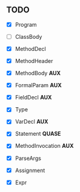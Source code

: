 ## TODO

- [x] Program

- [ ] ClassBody

- [x] MethodDecl

- [x] MethodHeader

- [x] MethodBody **AUX**

- [x] FormalParam **AUX**

- [x] FieldDecl **AUX**

- [x] Type

- [x] VarDecl **AUX**

- [x] Statement **QUASE**

- [x] MethodInvocation **AUX**

- [x] ParseArgs

- [x] Assignment

- [x] Expr
